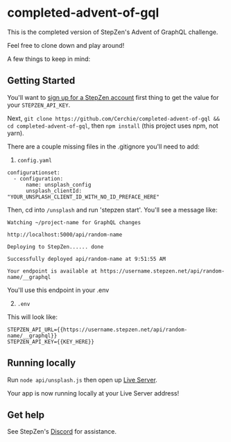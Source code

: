 # completed-advent-of-gql

This is the completed version of StepZen's Advent of GraphQL challenge. 

Feel free to clone down and play around! 

A few things to keep in mind:

## Getting Started

You'll want to [sign up for a StepZen account](https://stepzen.com/signup) first thing to get the value for your `STEPZEN_API_KEY`. 

Next, `git clone https://github.com/Cerchie/completed-advent-of-gql && cd completed-advent-of-gql`, then `npm install` (this project uses npm, not yarn).

There are a couple missing files in the .gitignore you'll need to add:

1. `config.yaml`
```
configurationset:
  - configuration:
      name: unsplash_config
      unsplash_clientId: "YOUR_UNSPLASH_CLIENT_ID_WITH_NO_ID_PREFACE_HERE"
```
Then, cd into `/unsplash` and run 'stepzen start'. You'll see a message like:

```
Watching ~/project-name for GraphQL changes

http://localhost:5000/api/random-name

Deploying to StepZen...... done

Successfully deployed api/random-name at 9:51:55 AM

Your endpoint is available at https://username.stepzen.net/api/random-name/__graphql
```

You'll use this endpoint in your .env

2. `.env`

This will look like:

```
STEPZEN_API_URL={{https://username.stepzen.net/api/random-name/__graphql}}
STEPZEN_API_KEY={{KEY_HERE}}
```

## Running locally

Run `node api/unsplash.js` then open up [Live Server](https://marketplace.visualstudio.com/items?itemName=ritwickdey.LiveServer).

Your app is now running locally at your Live Server address! 

## Get help

See StepZen's [Discord](https://discord.com/invite/9k2VdPn2FR) for assistance. 

